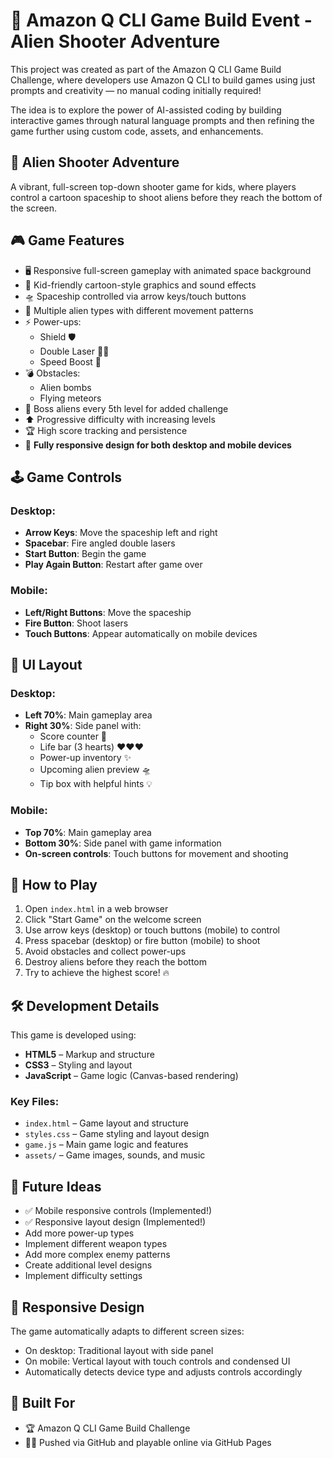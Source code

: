 # 🚀 Amazon Q CLI Game Build Event - Alien Shooter Adventure

This project was created as part of the Amazon Q CLI Game Build Challenge, where developers use Amazon Q CLI to build games using just prompts and creativity — no manual coding initially required!

The idea is to explore the power of AI-assisted coding by building interactive games through natural language prompts and then refining the game further using custom code, assets, and enhancements.

## 👾 Alien Shooter Adventure

A vibrant, full-screen top-down shooter game for kids, where players control a cartoon spaceship to shoot aliens before they reach the bottom of the screen.

## 🎮 Game Features

- 🖥️ Responsive full-screen gameplay with animated space background
- 🎨 Kid-friendly cartoon-style graphics and sound effects
- 🛸 Spaceship controlled via arrow keys/touch buttons
- 👾 Multiple alien types with different movement patterns
- ⚡ Power-ups:
  - Shield 🛡️
  - Double Laser 🔫🔫
  - Speed Boost 💨
- 💣 Obstacles:
  - Alien bombs
  - Flying meteors
- 🧠 Boss aliens every 5th level for added challenge
- ⬆️ Progressive difficulty with increasing levels
- 🏆 High score tracking and persistence
- 📱 **Fully responsive design for both desktop and mobile devices**

## 🕹️ Game Controls

### Desktop:

- **Arrow Keys**: Move the spaceship left and right
- **Spacebar**: Fire angled double lasers
- **Start Button**: Begin the game
- **Play Again Button**: Restart after game over

### Mobile:

- **Left/Right Buttons**: Move the spaceship
- **Fire Button**: Shoot lasers
- **Touch Buttons**: Appear automatically on mobile devices

## 🧩 UI Layout

### Desktop:

- **Left 70%**: Main gameplay area
- **Right 30%**: Side panel with:
  - Score counter 🧮
  - Life bar (3 hearts) ❤️❤️❤️
  - Power-up inventory ✨
  - Upcoming alien preview 🛸
  - Tip box with helpful hints 💡

### Mobile:

- **Top 70%**: Main gameplay area
- **Bottom 30%**: Side panel with game information
- **On-screen controls**: Touch buttons for movement and shooting

## 📘 How to Play

1. Open `index.html` in a web browser
2. Click "Start Game" on the welcome screen
3. Use arrow keys (desktop) or touch buttons (mobile) to control
4. Press spacebar (desktop) or fire button (mobile) to shoot
5. Avoid obstacles and collect power-ups
6. Destroy aliens before they reach the bottom
7. Try to achieve the highest score! 🔥

## 🛠️ Development Details

This game is developed using:

- **HTML5** – Markup and structure
- **CSS3** – Styling and layout
- **JavaScript** – Game logic (Canvas-based rendering)

### Key Files:

- `index.html` – Game layout and structure
- `styles.css` – Game styling and layout design
- `game.js` – Main game logic and features
- `assets/` – Game images, sounds, and music

## 🧠 Future Ideas

- ✅ Mobile responsive controls (Implemented!)
- ✅ Responsive layout design (Implemented!)
- Add more power-up types
- Implement different weapon types
- Add more complex enemy patterns
- Create additional level designs
- Implement difficulty settings

## 📱 Responsive Design

The game automatically adapts to different screen sizes:

- On desktop: Traditional layout with side panel
- On mobile: Vertical layout with touch controls and condensed UI
- Automatically detects device type and adjusts controls accordingly

## 📌 Built For

- 🏆 Amazon Q CLI Game Build Challenge
- 🧑‍🚀 Pushed via GitHub and playable online via GitHub Pages

